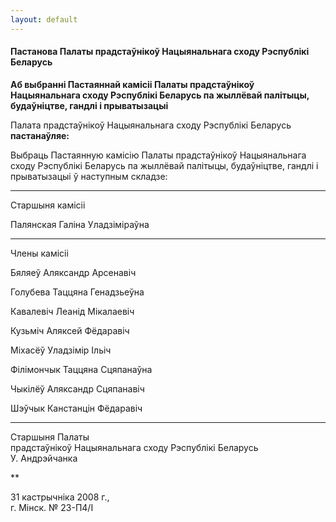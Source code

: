 ```yaml
---
layout: default
---
```


#### Пастанова Палаты прадстаўнікоў Нацыянальнага сходу Рэспублікі Беларусь

**Аб выбранні Пастаяннай камісіі Палаты прадстаўнікоў Нацыянальнага
сходу Рэспублікі Беларусь па жыллёвай палітыцы, будаўніцтве, гандлі
і прыватызацыі**

Палата прадстаўнікоў Нацыянальнага сходу Рэспублікі Беларусь
**пастанаўляе:**

Выбраць Пастаянную камісію Палаты прадстаўнікоў Нацыянальнага сходу
Рэспублікі Беларусь па жыллёвай палітыцы, будаўніцтве, гандлі і
прыватызацыі ў наступным складзе:

****

Старшыня камісіі

Палянская Галіна Уладзіміраўна

****

Члены камісіі

Бяляеў Аляксандр Арсенавіч

Голубева Таццяна Генадзьеўна

Кавалевіч Леанід Мікалаевіч

Кузьміч Аляксей Фёдаравіч

Міхасёў Уладзімір Iльіч

Філімончык Таццяна Сцяпанаўна

Чыкілёў Аляксандр Сцяпанавіч

Шэўчык Канстанцін Фёдаравіч

****

Старшыня Палаты  
прадстаўнікоў Нацыянальнага сходу Рэспублікі Беларусь  
У. Андрэйчанка

**

31 кастрычніка 2008 г.,  
г. Мінск. № 23-П4/I

